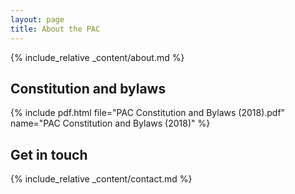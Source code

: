 ```yaml
---
layout: page
title: About the PAC
---
```


{% include_relative _content/about.md %}

## Constitution and bylaws
{% include pdf.html file="PAC Constitution and Bylaws (2018).pdf" name="PAC Constitution and Bylaws (2018)" %}

## Get in touch
{% include_relative _content/contact.md %}